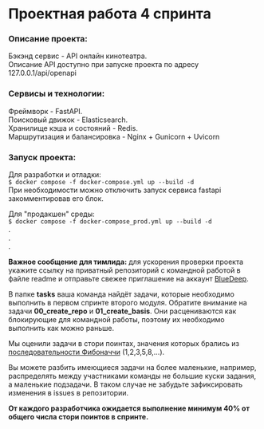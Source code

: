 # Проектная работа 4 спринта

### Описание проекта:
Бэкэнд сервис - API онлайн кинотеатра.  
Описание API доступно при запуске проекта по адресу 127.0.0.1/api/openapi

### Сервисы и технологии:
Фреймворк - FastAPI.  
Поисковый движок - Elasticsearch.  
Хранилище кэша и состояний - Redis.  
Маршрутизация и балансировка - Nginx + Gunicorn + Uvicorn

### Запуск проекта:

Для разработки и отладки:  
`$ docker compose -f docker-compose.yml up --build -d`  
При необходимости можно отключить запуск сервиса fastapi закомментировав его блок.


Для "продакшен" среды:  
`$ docker compose -f docker-compose_prod.yml up --build -d`  
.  
.  
.

**Важное сообщение для тимлида:** для ускорения проверки проекта укажите ссылку на приватный репозиторий с командной работой в файле readme и отправьте свежее приглашение на аккаунт [BlueDeep](https://github.com/BigDeepBlue).

В папке **tasks** ваша команда найдёт задачи, которые необходимо выполнить в первом спринте второго модуля.  Обратите внимание на задачи **00_create_repo** и **01_create_basis**. Они расцениваются как блокирующие для командной работы, поэтому их необходимо выполнить как можно раньше.

Мы оценили задачи в стори поинтах, значения которых брались из [последовательности Фибоначчи](https://ru.wikipedia.org/wiki/Числа_Фибоначчи) (1,2,3,5,8,…).

Вы можете разбить имеющиеся задачи на более маленькие, например, распределять между участниками команды не большие куски задания, а маленькие подзадачи. В таком случае не забудьте зафиксировать изменения в issues в репозитории.

**От каждого разработчика ожидается выполнение минимум 40% от общего числа стори поинтов в спринте.**
